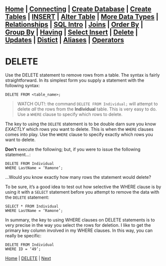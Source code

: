 [Home](/) | [Connecting](/2-connecting/) | [Create Database](/3-create-database/) | [Create Tables](/4-create-table/) | [INSERT](/5-insert/) | [Alter Table](/6-alter-table/) | [More Data Types](/7-more-data-types/) | [Relationships](/8-relationships/) | [SQL Intro](/9-sql-intro/) | [Joins](/10-joins/) | [Order By](/11-order-by/) | [Group By](/12-group-by/) | [Having](/13-having/)  | [Select Insert](/14-selectinsert/) | [Delete](/15-delete/) | [Updates](/16-updates/) | [Distict](/17-distinct/) | [Aliases](/18-aliases/) | [Operators](/19-operators/)
---

# DELETE

Use the DELETE statement to remove rows from a table.  The syntax is fairly straightforward.  In its simplest form you supply a statement with the following syntax:  

```
DELETE FROM <table_name>;  
```

> WATCH OUT!: the command  `DELETE FROM Individual;` will attempt to delete _all_ the rows from the **Individual** table.  This is very easy to do.  Use a `WHERE` clause to specify which rows to delete.  

The key to using the `DELETE` statement is to be double darn sure you know _EXACTLY_ which rows you want to delete.  This is when the `WHERE` clauses comes into play.  Use the `WHERE` clause to specify exactly which rows you want to delete.  

**Don’t** execute the following; but, if you were to issue the following statement...:  

```
DELETE FROM Individual
WHERE LastName = ‘Ramone’;
```

...Would you know exactly how many rows the statement would delete?  

To be sure, it’s a good idea to test out how selective the WHERE clause is by using it with a `SELECT` statement before you attempt to remove the data with the `DELETE` statement:

```
SELECT * FROM Individual
WHERE LastName = ‘Ramone’;
```

In summary, the key to using WHERE clauses on DELETE statements is to very precise in the way you select the rows for deletion.  I like to get the primary key column involved in my WHERE clauses.  In this way, you can really be specific:

```
DELETE FROM Individual
WHERE ID = ‘49’;
```


[Home](/)  |  [DELETE](/15-delete/)  |  [Next](/15-delete/1)
